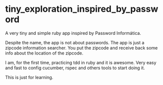 # tiny_exploration_inspired_by_password
A very tiny and simple ruby app inspired by Password Informática. 

Despite the name, the app is not about passwords. The app is just a zipcode information searcher. 
You put the zipcode and receive back some info about the location of the zipcode.

I am, for the first time, practicing tdd in ruby and it is awesome. Very easy and fast to config cucumber, rspec
and others tools to start doing it.

This is just for learning.
